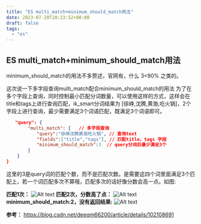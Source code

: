 ```yaml
---
title: "ES multi_match+minimum_should_match用法"
date: 2023-07-20T20:23:52+08:00
draft: false
tags:
  - "es"
---
```

## ES multi_match+minimum_should_match用法
minimum_should_match的用法不多赘述，官网有，什么 3<90% 之类的。

这次说一下多字段查询multi_match配合minimum_should_match的用法
为了在多个字段上查询，同时控制最小匹配分词数量，可以使用这样的方式，这样会在title和tags上进行查询匹配，ik_smart分词结果为 [徐峥,沈腾,黄渤,吃火锅]，2个字段上进行查询，最少需要满足3个词语匹配，既满足3个词语即可。

```json {
　　"query": {
        "multi_match": {   // 多字段查询
        　　"query":"徐峥沈腾黄渤吃火锅", // 查询text
        　　"fields":["title","tags"], // 匹配title，tags 字段
        　　"minimum_should_match":3  // query分词后最少满足3个
        }
    }
}
```
这里的3是query词的匹配个数，而不是匹配次数。是需要这四个词里面满足3个匹配上，若一个词匹配多次不算哦，匹配多次的话好像分数会高一点。如图:

**匹配1次：**
![Alt text](/images/image.png)
**匹配2次，分数高了点：**
![Alt text](/images/image-1.png)
**minimum_should_match:2，没有返回结果:**
![Alt text](/images/image-2.png)

**参考：** https://blog.csdn.net/deeqm66200/article/details/102108691
